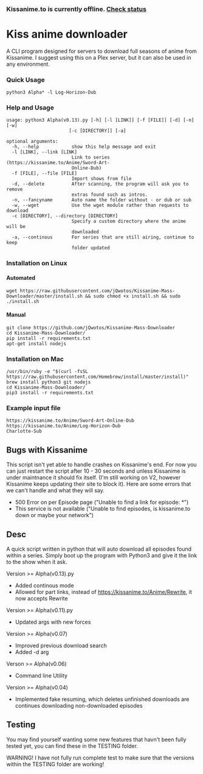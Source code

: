 ### Kissanime.to is currently offline. [Check status](reddit.com/r/kissanime)

# Kiss anime downloader
A CLI program designed for servers to download full seasons of anime from Kissanime.
I suggest using this on a Plex server, but it can also be used in any environment.
### Quick Usage
```
python3 Alpha* -l Log-Horizon-Dub
```

### Help and Usage
```
usage: python3 Alpha(v0.13).py [-h] [-l [LINK]] [-f [FILE]] [-d] [-n] [-w]
                       [-c [DIRECTORY]] [-a]

optional arguments:
  -h, --help            show this help message and exit
  -l [LINK], --link [LINK]
                        Link to series (https://kissanime.to/Anime/Sword-Art-
                        Online-Dub)
  -f [FILE], --file [FILE]
                        Import shows from file
  -d, --delete          After scanning, the program will ask you to remove
                        extras found such as intros.
  -n, --fancyname       Auto name the folder without - or dub or sub
  -w, --wget            Use the wget module rather than requests to download
  -c [DIRECTORY], --directory [DIRECTORY]
                        Specify a custom directory where the anime will be
                        downloaded
  -a, --continous       For series that are still airing, continue to keep
                        folder updated
```
### Installation on Linux
#### Automated
```
wget https://raw.githubusercontent.com/jQwotos/Kissanime-Mass-Downloader/master/install.sh && sudo chmod +x install.sh && sudo ./install.sh
```
#### Manual
```
git clone https://github.com/jQwotos/Kissanime-Mass-Downloader
cd Kissanime-Mass-Downloader/
pip install -r requirements.txt
apt-get install nodejs
```

### Installation on Mac
```
/usr/bin/ruby -e "$(curl -fsSL https://raw.githubusercontent.com/Homebrew/install/master/install)"
brew install python3 git nodejs
cd Kissanime-Mass-Downloader/
pip3 install -r requirements.txt
```
### Example input file
```
https://kissanime.to/Anime/Sword-Art-Online-Dub
https://kissanime.to/Anime/Log-Horizon-Dub
Charlotte-Sub
```

## Bugs with Kissanime
This script isn't yet able to handle crashes on Kissanime's end. For now you can just restart the script after 10 - 30 seconds and unless Kissanime is under maintnance it should fix itself. (I'm still working on V2, however Kissanime keeps updating their site to block it). Here are some errors that we can't handle and what they will say.
* 500 Error on per Episode page ("Unable to find a link for episode: *")
* This service is not available ("Unable to find episodes, is kissanime.to down or maybe your network")

## Desc
A quick script written in python that will auto download all episodes found within a series. Simply boot up the program with Python3 and give it the link to the show when it ask.

Version >= Alpha(v0.13).py
- Added continous mode
- Allowed for part links, instead of https://kissanime.to/Anime/Rewrite, it now accepts Rewrite

Version >= Alpha(v0.11).py
- Updated args with new forces

Version >= Alpha(v0.07)
- Improved previous download search
- Added -d arg

Verson >= Alpha(v0.06)
- Command line Utility

Version >= Alpha(v0.04)
- Implemented fake resuming, which deletes unfinished downloads are continues downloading non-downloaded episodes

## Testing
You may find yourself wanting some new features that havn't been fully tested yet, you can find these in the TESTING folder.

WARNING! I have not fully run complete test to make sure that the versions within the TESTING folder are working!
